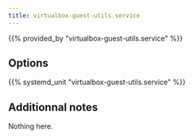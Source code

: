 ```yaml
---
title: virtualbox-guest-utils.service
---
```


{{% provided_by "virtualbox-guest-utils.service" %}}

## Options

{{% systemd_unit "virtualbox-guest-utils.service" %}}

## Additionnal notes

Nothing here.